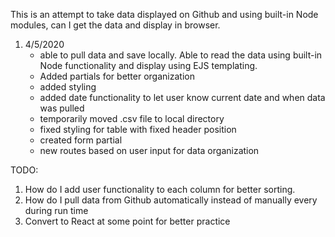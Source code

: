 This is an attempt to take data displayed on Github and using built-in Node modules, can I 
get the data and display in browser.


1) 4/5/2020 
    - able to pull data and save locally. Able to read the data using built-in Node functionality and display using EJS templating. 
    - Added partials for better organization
    - added styling
    - added date functionality to let user know current date and when data was pulled
    - temporarily moved .csv file to local directory
    - fixed styling for table with fixed header position
    - created form partial
    - new routes based on user input for data organization


TODO:

1) How do I add user functionality to each column for better sorting.
1) How do I pull data from Github automatically instead of manually every during run time
1) Convert to React at some point for better practice
